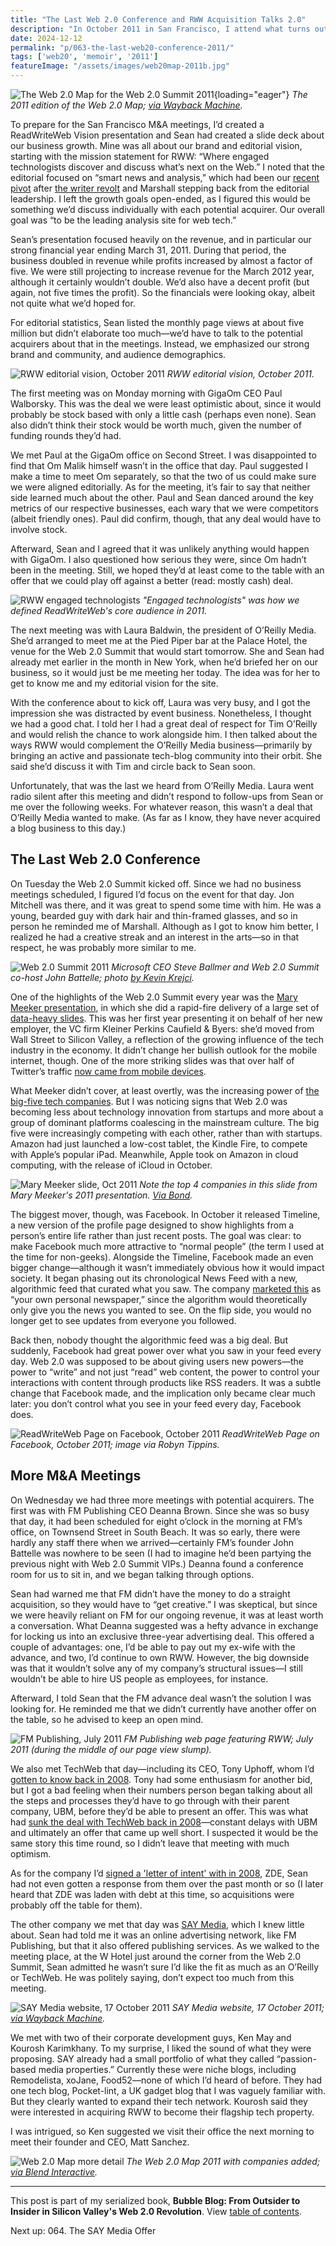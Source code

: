 ```yaml
---
title: "The Last Web 2.0 Conference and RWW Acquisition Talks 2.0"
description: "In October 2011 in San Francisco, I attend what turns out to be the final Web 2.0 Summit. During the event, my COO Sean and I meet with 5 potential acquirers for ReadWriteWeb."
date: 2024-12-12
permalink: "p/063-the-last-web20-conference-2011/"
tags: ['web20', 'memoir', '2011']
featureImage: "/assets/images/web20map-2011b.jpg"
---
```


![The Web 2.0 Map for the Web 2.0 Summit 2011](/assets/images/web20map-2011b.jpg){loading="eager"}
*The 2011 edition of the Web 2.0 Map; [via Wayback Machine](https://web.archive.org/web/20111016062109/http://map.web2summit.com/).*

To prepare for the San Francisco M&A meetings, I’d created a ReadWriteWeb Vision presentation and Sean had created a slide deck about our business growth. Mine was all about our brand and editorial vision, starting with the mission statement for RWW: “Where engaged technologists discover and discuss what’s next on the Web.” I noted that the editorial focused on “smart news and analysis,” which had been our [recent pivot](/p/059-editorial-pivot/) after [the writer revolt](/p/061-blog-business-pressure/) and Marshall stepping back from the editorial leadership. I left the growth goals open-ended, as I figured this would be something we’d discuss individually with each potential acquirer. Our overall goal was “to be the leading analysis site for web tech.”

Sean’s presentation focused heavily on the revenue, and in particular our strong financial year ending March 31, 2011. During that period, the business doubled in revenue while profits increased by almost a factor of five. We were still projecting to increase revenue for the March 2012 year, although it certainly wouldn’t double. We’d also have a decent profit (but again, not five times the profit). So the financials were looking okay, albeit not quite what we’d hoped for.

For editorial statistics, Sean listed the monthly page views at about five million but didn’t elaborate too much—we’d have to talk to the potential acquirers about that in the meetings. Instead, we emphasized our strong brand and community, and audience demographics.

![RWW editorial vision, October 2011](/assets/images/rww-editorial-vision-oct2011.jpg)
*RWW editorial vision, October 2011.*

The first meeting was on Monday morning with GigaOm CEO Paul Walborsky. This was the deal we were least optimistic about, since it would probably be stock based with only a little cash (perhaps even none). Sean also didn’t think their stock would be worth much, given the number of funding rounds they’d had.

We met Paul at the GigaOm office on Second Street. I was disappointed to find that Om Malik himself wasn’t in the office that day. Paul suggested I make a time to meet Om separately, so that the two of us could make sure we were aligned editorially. As for the meeting, it’s fair to say that neither side learned much about the other. Paul and Sean danced around the key metrics of our respective businesses, each wary that we were competitors (albeit friendly ones). Paul did confirm, though, that any deal would have to involve stock.

Afterward, Sean and I agreed that it was unlikely anything would happen with GigaOm. I also questioned how serious they were, since Om hadn’t been in the meeting. Still, we hoped they’d at least come to the table with an offer that we could play off against a better (read: mostly cash) deal.

![RWW engaged technologists](/assets/images/rww-engaged-technologists-oct2011.jpg)
*"Engaged technologists" was how we defined ReadWriteWeb's core audience in 2011.*

The next meeting was with Laura Baldwin, the president of O’Reilly Media. She’d arranged to meet me at the Pied Piper bar at the Palace Hotel, the venue for the Web 2.0 Summit that would start tomorrow. She and Sean had already met earlier in the month in New York, when he’d briefed her on our business, so it would just be me meeting her today. The idea was for her to get to know me and my editorial vision for the site.

With the conference about to kick off, Laura was very busy, and I got the impression she was distracted by event business. Nonetheless, I thought we had a good chat. I told her I had a great deal of respect for Tim O’Reilly and would relish the chance to work alongside him. I then talked about the ways RWW would complement the O’Reilly Media business—primarily by bringing an active and passionate tech-blog community into their orbit. She said she’d discuss it with Tim and circle back to Sean soon.

Unfortunately, that was the last we heard from O’Reilly Media. Laura went radio silent after this meeting and didn’t respond to follow-ups from Sean or me over the following weeks. For whatever reason, this wasn’t a deal that O’Reilly Media wanted to make. (As far as I know, they have never acquired a blog business to this day.)

## The Last Web 2.0 Conference

On Tuesday the Web 2.0 Summit kicked off. Since we had no business meetings scheduled, I figured I’d focus on the event for that day. Jon Mitchell was there, and it was great to spend some time with him. He was a young, bearded guy with dark hair and thin-framed glasses, and so in person he reminded me of Marshall. Although as I got to know him better, I realized he had a creative streak and an interest in the arts—so in that respect, he was probably more similar to me.

![Web 2.0 Summit 2011](/assets/images/battelle-ballmer-oct2011.jpg)
*Microsoft CEO Steve Ballmer and Web 2.0 Summit co-host John Battelle; photo [by Kevin Krejci](https://www.flickr.com/photos/kevinkrejci/6260028072/in/album-72157627920706974).*

One of the highlights of the Web 2.0 Summit every year was the [Mary Meeker presentation](/p/036-web20-summit-2008/), in which she did a rapid-fire delivery of a large set of [data-heavy slides](https://www.slideshare.net/chuckbakeris/kpcb-internettrends2011-12817566). This was her first year presenting it on behalf of her new employer, the VC firm Kleiner Perkins Caufield & Byers: she’d moved from Wall Street to Silicon Valley, a reflection of the growing influence of the tech industry in the economy. It didn’t change her bullish outlook for the mobile internet, though. One of the more striking slides was that over half of Twitter’s traffic [now came from mobile devices](https://web.archive.org/web/20111020043307/http://www.readwriteweb.com/archives/mary_meeker_2011_web_20_summit_presentation.php).

What Meeker didn’t cover, at least overtly, was the increasing power of [the big-five tech companies](/p/040-web20-big-tech-control-2009/). But I was noticing signs that Web 2.0 was becoming less about technology innovation from startups and more about a group of dominant platforms coalescing in the mainstream culture. The big five were increasingly competing with each other, rather than with startups. Amazon had just launched a low-cost tablet, the Kindle Fire, to compete with Apple’s popular iPad. Meanwhile, Apple took on Amazon in cloud computing, with the release of iCloud in October.

![Mary Meeker slide, Oct 2011](/assets/images/meeker-slide-oct2011.jpg)
*Note the top 4 companies in this slide from Mary Meeker's 2011 presentation. [Via Bond](https://www.bondcap.com/report/it11/#view/title).*

The biggest mover, though, was Facebook. In October it released Timeline, a new version of the profile page designed to show highlights from a person’s entire life rather than just recent posts. The goal was clear: to make Facebook much more attractive to “normal people” (the term I used at the time for non-geeks). Alongside the Timeline, Facebook made an even bigger change—although it wasn’t immediately obvious how it would impact society. It began phasing out its chronological News Feed with a new, algorithmic feed that curated what you saw. The company [marketed this](https://mashable.com/archive/facebook-news-feed-evolution) as “your own personal newspaper,” since the algorithm would theoretically only give you the news you wanted to see. On the flip side, you would no longer get to see updates from everyone you followed.

Back then, nobody thought the algorithmic feed was a big deal. But suddenly, Facebook had great power over what you saw in your feed every day. Web 2.0 was supposed to be about giving users new powers—the power to “write” and not just “read” web content, the power to control your interactions with content through products like RSS readers. It was a subtle change that Facebook made, and the implication only became clear much later: you don’t control what you see in your feed every day, Facebook does.

![ReadWriteWeb Page on Facebook, October 2011](/assets/images/rww-facebook-page_2011-10-25.jpg)
*ReadWriteWeb Page on Facebook, October 2011; image via Robyn Tippins.*

## More M&A Meetings

On Wednesday we had three more meetings with potential acquirers. The first was with FM Publishing CEO Deanna Brown. Since she was so busy that day, it had been scheduled for eight o’clock in the morning at FM’s office, on Townsend Street in South Beach. It was so early, there were hardly any staff there when we arrived—certainly FM’s founder John Battelle was nowhere to be seen (I had to imagine he’d been partying the previous night with Web 2.0 Summit VIPs.) Deanna found a conference room for us to sit in, and we began talking through options.

Sean had warned me that FM didn’t have the money to do a straight acquisition, so they would have to “get creative.” I was skeptical, but since we were heavily reliant on FM for our ongoing revenue, it was at least worth a conversation. What Deanna suggested was a hefty advance in exchange for locking us into an exclusive three-year advertising deal. This offered a couple of advantages: one, I’d be able to pay out my ex-wife with the advance, and two, I’d continue to own RWW. However, the big downside was that it wouldn’t solve any of my company’s structural issues—I still wouldn’t be able to hire US people as employees, for instance.

Afterward, I told Sean that the FM advance deal wasn’t the solution I was looking for. He reminded me that we didn’t currently have another offer on the table, so he advised to keep an open mind.

![FM Publishing, July 2011](/assets/images/fmpub-july2011.jpg)
*FM Publishing web page featuring RWW; July 2011 (during the middle of our page view slump).*

We also met TechWeb that day—including its CEO, Tony Uphoff, whom I’d [gotten to know back in 2008](/p/028-web2-expo-2008/). Tony had some enthusiasm for another bid, but I got a bad feeling when their numbers person began talking about all the steps and processes they’d have to go through with their parent company, UBM, before they’d be able to present an offer. This was what had [sunk the deal with TechWeb back in 2008](/p/030-rww-acquisition-deal-2008/)—constant delays with UBM and ultimately an offer that came up well short. I suspected it would be the same story this time round, so I didn’t leave that meeting with much optimism.

As for the company I’d [signed a 'letter of intent' with in 2008](/p/031-zde-due-diligence-begins/), ZDE, Sean had not even gotten a response from them over the past month or so (I later heard that ZDE was laden with debt at this time, so acquisitions were probably off the table for them).

The other company we met that day was [SAY Media](https://web.archive.org/web/20111017184916/http://www.saymedia.com/), which I knew little about. Sean had told me it was an online advertising network, like FM Publishing, but that it also offered publishing services. As we walked to the meeting place, at the W Hotel just around the corner from the Web 2.0 Summit, Sean admitted he wasn’t sure I’d like the fit as much as an O’Reilly or TechWeb. He was politely saying, don’t expect too much from this meeting.

![SAY Media website, 17 October 2011](/assets/images/saymedia-17oct2011b.jpg)
*SAY Media website, 17 October 2011; [via Wayback Machine](https://web.archive.org/web/20111017184916/http://www.saymedia.com/).*

We met with two of their corporate development guys, Ken May and Kourosh Karimkhany. To my surprise, I liked the sound of what they were proposing. SAY already had a small portfolio of what they called “passion-based media properties.” Currently these were niche blogs, including Remodelista, xoJane, Food52—none of which I’d heard of before. They had one tech blog, Pocket-lint, a UK gadget blog that I was vaguely familiar with. But they clearly wanted to expand their tech network. Kourosh said they were interested in acquiring RWW to become their flagship tech property.

I was intrigued, so Ken suggested we visit their office the next morning to meet their founder and CEO, Matt Sanchez. 

![Web 2.0 Map more detail](/assets/images/color-web20summit-detail.jpg)
*The Web 2.0 Map 2011 with companies added; [via Blend Interactive](https://www.blendinteractive.com/work/web-2.0-summit-interactive-map/).*

* * *

This post is part of my serialized book, **Bubble Blog: From Outsider to Insider in Silicon Valley's Web 2.0 Revolution**. View [table of contents](/p/roadmap-bubbleblog/).

Next up: 064. The SAY Media Offer
